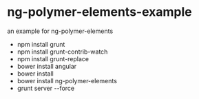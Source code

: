# ng-polymer-elements-example
an example for ng-polymer-elements


* npm install  grunt
* npm install grunt-contrib-watch
* npm install grunt-replace
* bower install angular
* bower install 
* bower install ng-polymer-elements
* grunt server --force


